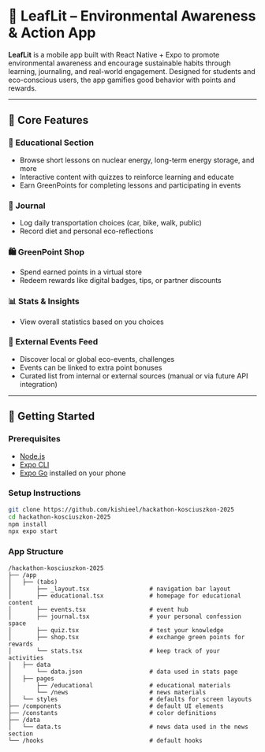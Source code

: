 # 🌿 LeafLit – Environmental Awareness & Action App

**LeafLit** is a mobile app built with React Native + Expo to promote environmental awareness and encourage sustainable habits through learning, journaling, and real-world engagement. Designed for students and eco-conscious users, the app gamifies good behavior with points and rewards.

---

## 🌱 Core Features

### 📖 Educational Section
- Browse short lessons on nuclear energy, long-term energy storage, and more
- Interactive content with quizzes to reinforce learning and educate
- Earn GreenPoints for completing lessons and participating in events

### 📝 Journal
- Log daily transportation choices (car, bike, walk, public)
- Record diet and personal eco-reflections

### 🛍️ GreenPoint Shop
- Spend earned points in a virtual store
- Redeem rewards like digital badges, tips, or partner discounts

### 📊 Stats & Insights
- View overall statistics based on you choices

### 📆 External Events Feed
- Discover local or global eco-events, challenges
- Events can be linked to extra point bonuses
- Curated list from internal or external sources (manual or via future API integration)

---

## 📲 Getting Started

### Prerequisites
- [Node.js](https://nodejs.org/)
- [Expo CLI](https://docs.expo.dev/get-started/installation/)
- [Expo Go](https://expo.dev/client) installed on your phone

### Setup Instructions

```bash
git clone https://github.com/kishieel/hackathon-kosciuszkon-2025
cd hackathon-kosciuszkon-2025
npm install
npx expo start
```

### App Structure

```
/hackathon-kosciuszkon-2025
├── /app
│   ├── (tabs)
│       ├── _layout.tsx                 # navigation bar layout
│       ├── educational.tsx             # homepage for educational content
│       ├── events.tsx                  # event hub
│       ├── journal.tsx                 # your personal confession space
│       ├── quiz.tsx                    # test your knowledge
│       ├── shop.tsx                    # exchange green points for rewards
│       └── stats.tsx                   # keep track of your activities
│   ├── data
│       └── data.json                   # data used in stats page
│   ├── pages
│       ├── /educational                # educational materials
│       └── /news                       # news materials
│   └── styles                          # defaults for screen layouts
├── /components                         # default UI elements
├── /constants                          # color definitions
├── /data
│   └── data.ts                         # news data used in the news section
└── /hooks                              # default hooks

```
